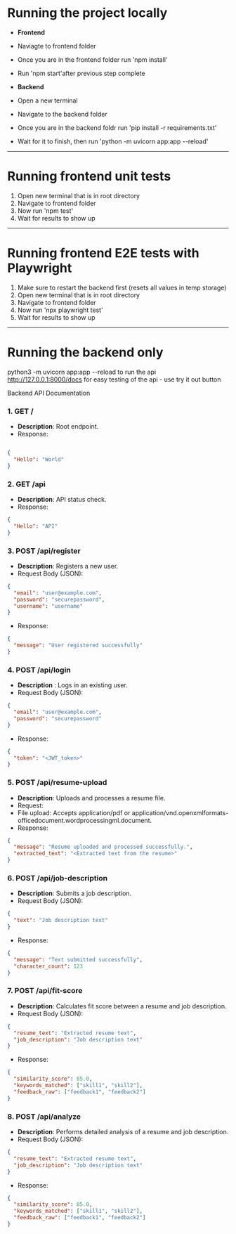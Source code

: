 # Running the project locally
- **Frontend**
 - Naviagte to frontend folder
 - Once you are in the frontend folder run 'npm install'
 - Run 'npm start'after previous step complete
 

 - **Backend**
 - Open a new terminal
 - Navigate to the backend folder
 - Once you are in the backend foldr run 'pip install -r requirements.txt'
 - Wait for it to finish, then run 'python -m uvicorn app:app --reload'

 ---

# Running frontend unit tests
1. Open new terminal that is in root directory
2. Navigate to frontend folder
3. Now run 'npm test'
4. Wait for results to show up 
 
---

# Running frontend E2E tests with Playwright
1. Make sure to restart the backend first (resets all values in temp storage)
1. Open new terminal that is in root directory
2. Navigate to frontend folder
4. Now run 'npx playwright test'
5. Wait for results to show up 

---

# Running the backend only
python3 -m uvicorn app:app --reload to run the api
http://127.0.0.1:8000/docs for easy testing of the api - use try it out button

Backend API Documentation
### **1. GET /**
- **Description**: Root endpoint.
- Response:
```json

{
  "Hello": "World"
}
```

### **2. GET /api**
- **Description**: API status check.
- Response:
```json
{
  "Hello": "API"
}
```

### **3. POST /api/register**
- **Description**: Registers a new user.
- Request Body (JSON):
```json
{
  "email": "user@example.com",
  "password": "securepassword",
  "username": "username"
}
```

- Response:
```json
{
  "message": "User registered successfully"
}
```

### **4. POST /api/login**
- **Description** : Logs in an existing user.
- Request Body (JSON):
``` json
{
  "email": "user@example.com",
  "password": "securepassword"
}
```
- Response:
```json
{
  "token": "<JWT_token>"
}
```
### **5. POST /api/resume-upload**
- **Description**: Uploads and processes a resume file.
- Request:
- File upload: Accepts application/pdf or application/vnd.openxmlformats-officedocument.wordprocessingml.document.
- Response:
```json
{
  "message": "Resume uploaded and processed successfully.",
  "extracted_text": "<Extracted text from the resume>"
}
```

### **6. POST /api/job-description**
- **Description**: Submits a job description.
- Request Body (JSON):
```json
{
  "text": "Job description text"
}
```
- Response:
```json
{
  "message": "Text submitted successfully",
  "character_count": 123
}
```

### **7. POST /api/fit-score**
- **Description**: Calculates fit score between a resume and job description.
- Request Body (JSON):
```json
{
  "resume_text": "Extracted resume text",
  "job_description": "Job description text"
}
```
- Response:
```json
{
  "similarity_score": 85.0,
  "keywords_matched": ["skill1", "skill2"],
  "feedback_raw": ["feedback1", "feedback2"]
}
```
### **8. POST /api/analyze**
- **Description**: Performs detailed analysis of a resume and job description.
- Request Body (JSON):
```json
{
  "resume_text": "Extracted resume text",
  "job_description": "Job description text"
}
```
- Response:
```json
{
  "similarity_score": 85.0,
  "keywords_matched": ["skill1", "skill2"],
  "feedback_raw": ["feedback1", "feedback2"]
}
```
